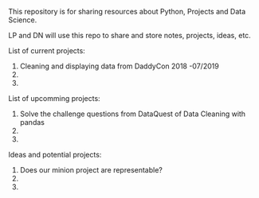 This repository is for sharing resources about Python, Projects and Data Science. 

LP and DN will use this repo to share and store notes, projects, ideas, etc. 

List of current projects:

1. Cleaning and displaying data from DaddyCon 2018 -07/2019
2. 
3. 

List of upcomming projects:

1. Solve the challenge questions from DataQuest of Data Cleaning with pandas
2. 
3.

Ideas and potential projects:

1. Does our minion project are representable?
2. 
3.
